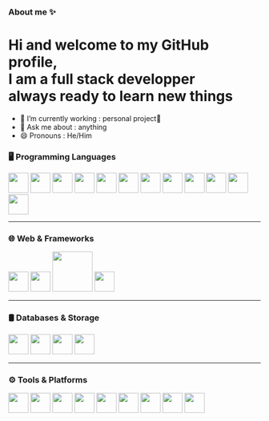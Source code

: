 ### About me ✨
# Hi and welcome to my GitHub profile,<br/>I am a full stack developper <br/>always ready to learn new things

- 🔭 I’m currently working : personal project🥋
- 💬 Ask me about : anything
- 😄 Pronouns : He/Him

### 🖥️ Programming Languages   
<p align="left">
  <img src="https://cdn.jsdelivr.net/gh/devicons/devicon/icons/python/python-original.svg" width="40px"/>
  <img src="https://icongr.am/devicon/c-original.svg" width="40px"/>
  <img src="https://cdn.jsdelivr.net/gh/devicons/devicon/icons/cplusplus/cplusplus-plain.svg" width="40px"/>
  <img src="https://icongr.am/devicon/csharp-original.svg" width="40px"/>
  <img src="https://cdn.jsdelivr.net/gh/devicons/devicon/icons/java/java-original.svg" width="40px"/>
  <img src="https://cdn.jsdelivr.net/gh/devicons/devicon@latest/icons/kotlin/kotlin-original.svg" width="40px"/>
  <img src="https://cdn.jsdelivr.net/gh/devicons/devicon/icons/ruby/ruby-plain.svg" width="40px"/>
  <img src="https://cdn.jsdelivr.net/gh/devicons/devicon@latest/icons/go/go-original.svg" width="40px"/>
  <img src="https://cdn.jsdelivr.net/gh/devicons/devicon@latest/icons/rust/rust-original.svg" width="40px"/>
  <img src="https://cdn.jsdelivr.net/gh/devicons/devicon@latest/icons/dart/dart-original.svg" width="40px"/>
  <img src="https://cdn.jsdelivr.net/gh/devicons/devicon@latest/icons/wasm/wasm-original-wordmark.svg" width="40px"/>
  <img src="https://cdn.jsdelivr.net/gh/devicons/devicon@latest/icons/typescript/typescript-original.svg" width="40px"/>
</p>

---

### 🌐 Web & Frameworks  
<p align="left">
  <img src="https://cdn.jsdelivr.net/gh/devicons/devicon/icons/react/react-original.svg" width="40px"/>
  <img src="https://cdn.jsdelivr.net/gh/devicons/devicon/icons/nextjs/nextjs-original.svg" width="40px"/>
  <img src="https://jakarta.ee/images/jakarta/jakarta-ee-logo-color.svg" width="80px"/>
  <img src="https://hono.dev/images/logo.svg" width="40px"/>
</p>

---

### 🛢️ Databases & Storage  
<p align="left">
  <img src="https://cdn.jsdelivr.net/gh/devicons/devicon@latest/icons/postgresql/postgresql-original.svg" width="40px"/>
  <img src="https://cdn.jsdelivr.net/gh/devicons/devicon@latest/icons/mongodb/mongodb-original.svg" width="40px"/>
  <img src="https://cdn.jsdelivr.net/gh/devicons/devicon@latest/icons/neo4j/neo4j-original.svg" width="40px"/>
  <img src="https://cdn.jsdelivr.net/gh/devicons/devicon@latest/icons/redis/redis-original.svg" width="40px"/>
</p>

---

### ⚙️ Tools & Platforms  
<p align="left">
  <img src="https://cdn.jsdelivr.net/gh/devicons/devicon@latest/icons/docker/docker-plain.svg" width="40px"/>
  <img src="https://cdn.jsdelivr.net/gh/devicons/devicon@latest/icons/kubernetes/kubernetes-original.svg" width="40px"/>
  <img src="https://cdn.jsdelivr.net/gh/devicons/devicon@latest/icons/githubactions/githubactions-original.svg" width="40px"/>
  <img src="https://cdn.jsdelivr.net/gh/devicons/devicon@latest/icons/unity/unity-original.svg" width="40px"/>
  <img src="https://cdn.jsdelivr.net/gh/devicons/devicon@latest/icons/sdl/sdl-original.svg" width="40px"/>
  <img src="https://cdn.jsdelivr.net/gh/devicons/devicon@latest/icons/arduino/arduino-original.svg" width="40px"/>
  <img src="https://cdn.jsdelivr.net/gh/devicons/devicon@latest/icons/embeddedc/embeddedc-original.svg" width="40px"/>
  <img src="https://cdn.jsdelivr.net/gh/devicons/devicon@latest/icons/gcc/gcc-line.svg" width="40px"/>
  <img src="https://cdn.jsdelivr.net/gh/devicons/devicon@latest/icons/neovim/neovim-original-wordmark.svg" width="40px"/>
  <img src="https://cdn.jsdelivr.net/gh/devicons/devicon@latest/icons/archlinux/archlinux-original.svg" width="40px/>
</p>
          


